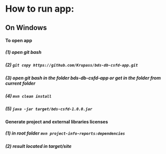 # How to run app:
## On Windows
#### To open app
##### (1) open git bash
##### (2) `git copy https://github.com/Krupass/bds-db-csfd-app.git`
##### (3) open git bash in the folder bds-db-csfd-app or get in the folder from current folder
##### (4) `mvn clean install`
##### (5) `java -jar target/bds-csfd-1.0.0.jar`
#### Generate project and external libraries licenses
##### (1) in root folder `mvn project-info-reports:dependencies`
##### (2) result located in target/site
